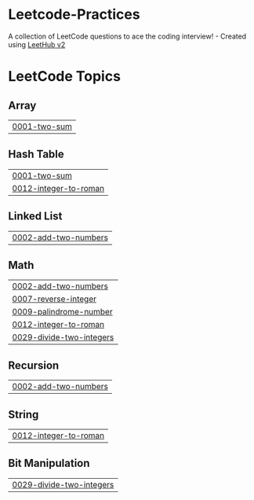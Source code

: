 # Leetcode-Practices
A collection of LeetCode questions to ace the coding interview! - Created using [LeetHub v2](https://github.com/arunbhardwaj/LeetHub-2.0)

<!---LeetCode Topics Start-->
# LeetCode Topics
## Array
|  |
| ------- |
| [0001-two-sum](https://github.com/sanjay1882/Leetcode-Practices/tree/master/0001-two-sum) |
## Hash Table
|  |
| ------- |
| [0001-two-sum](https://github.com/sanjay1882/Leetcode-Practices/tree/master/0001-two-sum) |
| [0012-integer-to-roman](https://github.com/sanjay1882/Leetcode-Practices/tree/master/0012-integer-to-roman) |
## Linked List
|  |
| ------- |
| [0002-add-two-numbers](https://github.com/sanjay1882/Leetcode-Practices/tree/master/0002-add-two-numbers) |
## Math
|  |
| ------- |
| [0002-add-two-numbers](https://github.com/sanjay1882/Leetcode-Practices/tree/master/0002-add-two-numbers) |
| [0007-reverse-integer](https://github.com/sanjay1882/Leetcode-Practices/tree/master/0007-reverse-integer) |
| [0009-palindrome-number](https://github.com/sanjay1882/Leetcode-Practices/tree/master/0009-palindrome-number) |
| [0012-integer-to-roman](https://github.com/sanjay1882/Leetcode-Practices/tree/master/0012-integer-to-roman) |
| [0029-divide-two-integers](https://github.com/sanjay1882/Leetcode-Practices/tree/master/0029-divide-two-integers) |
## Recursion
|  |
| ------- |
| [0002-add-two-numbers](https://github.com/sanjay1882/Leetcode-Practices/tree/master/0002-add-two-numbers) |
## String
|  |
| ------- |
| [0012-integer-to-roman](https://github.com/sanjay1882/Leetcode-Practices/tree/master/0012-integer-to-roman) |
## Bit Manipulation
|  |
| ------- |
| [0029-divide-two-integers](https://github.com/sanjay1882/Leetcode-Practices/tree/master/0029-divide-two-integers) |
<!---LeetCode Topics End-->